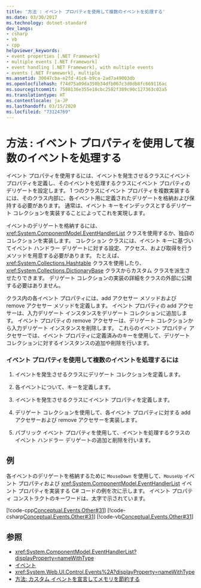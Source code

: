 ```yaml
---
title: '方法 : イベント プロパティを使用して複数のイベントを処理する'
ms.date: 03/30/2017
ms.technology: dotnet-standard
dev_langs:
- csharp
- vb
- cpp
helpviewer_keywords:
- event properties [.NET Framework]
- multiple events [.NET Framework]
- event handling [.NET Framework], with multiple events
- events [.NET Framework], multiple
ms.assetid: 30047cba-e2fd-41c6-b9ca-2ad7a49003db
ms.openlocfilehash: f74d75a09da350b34dfb067c3d0db8fc669116ac
ms.sourcegitcommit: 7588136e355e10cbc2582f389c90c127363c02a5
ms.translationtype: HT
ms.contentlocale: ja-JP
ms.lasthandoff: 03/15/2020
ms.locfileid: "73124769"
---
```

# <a name="how-to-handle-multiple-events-using-event-properties"></a>方法 : イベント プロパティを使用して複数のイベントを処理する
イベント プロパティを使用するには、イベントを発生させるクラスにイベント プロパティを定義し、そのイベントを処理するクラスにイベント プロパティのデリゲートを設定します。 1 つのクラスにイベント プロパティを複数実装するには、そのクラス内部に、各イベント用に定義されたデリゲートを格納および保持する必要があります。 通常は、イベント キーをインデックスとするデリゲート コレクションを実装することによってこれを実現します。  
  
 イベントのデリゲートを格納するには、<xref:System.ComponentModel.EventHandlerList> クラスを使用するか、独自のコレクションを実装します。 コレクション クラスには、イベント キーに基づいてイベント ハンドラー デリゲートに対する設定、アクセス、および取得を行うメソッドを用意する必要があります。 たとえば、<xref:System.Collections.Hashtable> クラスを使用したり、<xref:System.Collections.DictionaryBase> クラスからカスタム クラスを派生させたりできます。 デリゲート コレクションの実装の詳細をクラスの外部に公開する必要はありません。  
  
 クラス内の各イベント プロパティには、add アクセサー メソッドおよび remove アクセサー メソッドを定義します。 イベント プロパティの add アクセサーは、入力デリゲート インスタンスをデリゲート コレクションに追加します。 イベント プロパティの remove アクセサーは、デリゲート コレクションから入力デリゲート インスタンスを削除します。 これらのイベント プロパティ アクセサーでは、イベント プロパティに定義済みのキーを使用して、デリゲート コレクションに対するインスタンスの追加や削除を行います。  
  
### <a name="to-handle-multiple-events-using-event-properties"></a>イベント プロパティを使用して複数のイベントを処理するには  
  
1. イベントを発生させるクラスにデリゲート コレクションを定義します。  
  
2. 各イベントについて、キーを定義します。  
  
3. イベントを発生させるクラスにイベント プロパティを定義します。  
  
4. デリゲート コレクションを使用して、各イベント プロパティに対する add アクセサーおよび remove アクセサーを実装します。  
  
5. パブリック イベント プロパティを使用して、イベントを処理するクラスのイベント ハンドラー デリゲートの追加と削除を行います。  
  
## <a name="example"></a>例  
 各イベントのデリゲートを格納するために `MouseDown` を使用して、`MouseUp` イベント プロパティおよび <xref:System.ComponentModel.EventHandlerList> イベント プロパティを実装する C# コードの例を次に示します。 イベント プロパティ コンストラクトのキーワードは、太字で示されています。  
  
 [!code-cpp[Conceptual.Events.Other#31](../../../samples/snippets/cpp/VS_Snippets_CLR/conceptual.events.other/cpp/example3.cpp#31)]
 [!code-csharp[Conceptual.Events.Other#31](../../../samples/snippets/csharp/VS_Snippets_CLR/conceptual.events.other/cs/example3.cs#31)]
 [!code-vb[Conceptual.Events.Other#31](../../../samples/snippets/visualbasic/VS_Snippets_CLR/conceptual.events.other/vb/example3.vb#31)]  
  
## <a name="see-also"></a>参照

- <xref:System.ComponentModel.EventHandlerList?displayProperty=nameWithType>
- [イベント](../../../docs/standard/events/index.md)
- <xref:System.Web.UI.Control.Events%2A?displayProperty=nameWithType>
- [方法: カスタム イベントを宣言してメモリを節約する](../../visual-basic/programming-guide/language-features/events/how-to-declare-custom-events-to-conserve-memory.md)
